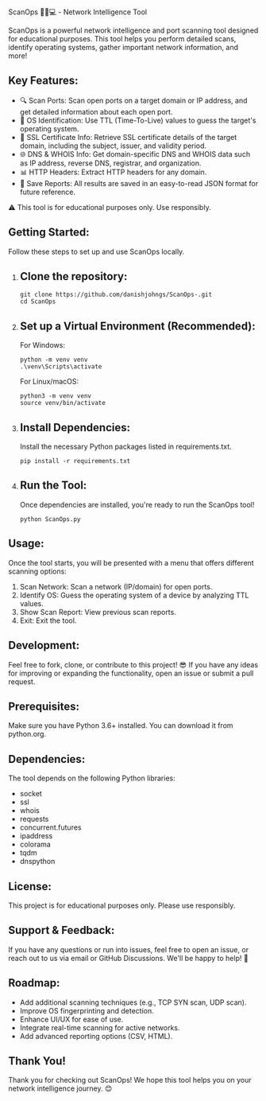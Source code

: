 ScanOps 🕵️‍♂️💻 - Network Intelligence Tool

ScanOps is a powerful network intelligence and port scanning tool designed for educational purposes. This tool helps you perform detailed scans, identify operating systems, gather important network information, and more!

Key Features:
---------------
- 🔍 Scan Ports: Scan open ports on a target domain or IP address, and get detailed information about each open port.
- 🧠 OS Identification: Use TTL (Time-To-Live) values to guess the target's operating system.
- 🔐 SSL Certificate Info: Retrieve SSL certificate details of the target domain, including the subject, issuer, and validity period.
- 🌐 DNS & WHOIS Info: Get domain-specific DNS and WHOIS data such as IP address, reverse DNS, registrar, and organization.
- 📊 HTTP Headers: Extract HTTP headers for any domain.
- 📁 Save Reports: All results are saved in an easy-to-read JSON format for future reference.

⚠️ This tool is for educational purposes only. Use responsibly.

Getting Started:
---------------
Follow these steps to set up and use ScanOps locally.

1. Clone the repository:
   ----------------------
   ```
   git clone https://github.com/danishjohngs/ScanOps-.git
   cd ScanOps

3. Set up a Virtual Environment (Recommended):
   -------------------------------------------
   For Windows:
   ```
   python -m venv venv
   .\venv\Scripts\activate
   ```
   For Linux/macOS:
   ```
   python3 -m venv venv
   source venv/bin/activate

5. Install Dependencies:
   ----------------------
   Install the necessary Python packages listed in requirements.txt.
   ```
   pip install -r requirements.txt

7. Run the Tool:
   --------------
   Once dependencies are installed, you're ready to run the ScanOps tool!
   ```
   python ScanOps.py

Usage:
------
Once the tool starts, you will be presented with a menu that offers different scanning options:

1. Scan Network: Scan a network (IP/domain) for open ports.
2. Identify OS: Guess the operating system of a device by analyzing TTL values.
3. Show Scan Report: View previous scan reports.
4. Exit: Exit the tool.

Development:
------------
Feel free to fork, clone, or contribute to this project! 😎 If you have any ideas for improving or expanding the functionality, open an issue or submit a pull request.

Prerequisites:
--------------
Make sure you have Python 3.6+ installed. You can download it from python.org.

Dependencies:
-------------
The tool depends on the following Python libraries:
- socket
- ssl
- whois
- requests
- concurrent.futures
- ipaddress
- colorama
- tqdm
- dnspython

License:
--------
This project is for educational purposes only. Please use responsibly.

Support & Feedback:
-------------------
If you have any questions or run into issues, feel free to open an issue, or reach out to us via email or GitHub Discussions. We'll be happy to help! 🙌

Roadmap:
--------
- Add additional scanning techniques (e.g., TCP SYN scan, UDP scan).
- Improve OS fingerprinting and detection.
- Enhance UI/UX for ease of use.
- Integrate real-time scanning for active networks.
- Add advanced reporting options (CSV, HTML).

Thank You!
-----------
Thank you for checking out ScanOps! We hope this tool helps you on your network intelligence journey. 😊
